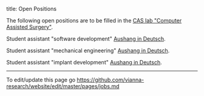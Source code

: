 title: Open Positions

<!-- status: hidden -->
<!-- hidden until someone has a job offer/ PhD / student offer to post here -->

<!-- Sorry, there are no open positions at the moment. -->

The following open positions are to be filled in the [CAS lab "Computer Assisted Surgery"](https://www.vianna.de/01_workgroups/cas.html).

Student assistant "software development" [Aushang in Deutsch](01_workgroups/cas/staff/Aushang_Hiwi_23-02-InForMe.pdf).

Student assistant "mechanical engineering" [Aushang in Deutsch](01_workgroups/cas/staff/Aushang_Hiwi_23-02-OtoTrak.pdf).

Student assistant "implant development" [Aushang in Deutsch](01_workgroups/cas/staff/Aushang_Hiwi_23-02-TRACO.pdf).



<!-- [CAS Lab - Computer-Assisted Surgery: Wissenschaftliche_n Mitarbeiter_in (w/d/m)](https://mhh.hr4you.org/job/view/364/wissenschaftliche-n-mitarbeiter-in-w-d-m?page_lang=de) -->

**********

To edit/update this page go <https://github.com/vianna-research/website/edit/master/pages/jobs.md>
